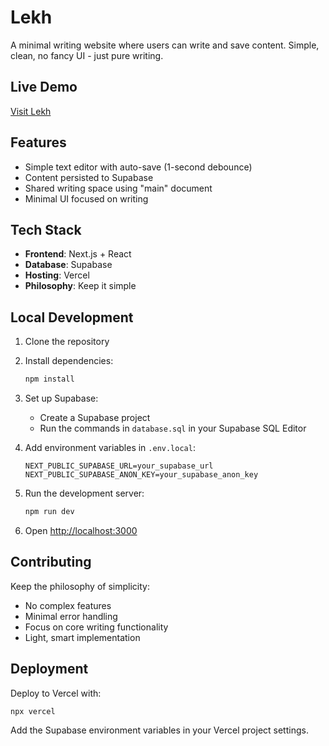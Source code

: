 # Lekh

A minimal writing website where users can write and save content. Simple, clean, no fancy UI - just pure writing.

## Live Demo

[Visit Lekh](https://lekh-tau.vercel.app/)

## Features

- Simple text editor with auto-save (1-second debounce)
- Content persisted to Supabase
- Shared writing space using "main" document
- Minimal UI focused on writing

## Tech Stack

- **Frontend**: Next.js + React
- **Database**: Supabase
- **Hosting**: Vercel
- **Philosophy**: Keep it simple

## Local Development

1. Clone the repository
2. Install dependencies:
   ```bash
   npm install
   ```

3. Set up Supabase:
   - Create a Supabase project
   - Run the commands in `database.sql` in your Supabase SQL Editor

4. Add environment variables in `.env.local`:
   ```
   NEXT_PUBLIC_SUPABASE_URL=your_supabase_url
   NEXT_PUBLIC_SUPABASE_ANON_KEY=your_supabase_anon_key
   ```

5. Run the development server:
   ```bash
   npm run dev
   ```

6. Open [http://localhost:3000](http://localhost:3000)

## Contributing

Keep the philosophy of simplicity:
- No complex features
- Minimal error handling
- Focus on core writing functionality
- Light, smart implementation

## Deployment

Deploy to Vercel with:
```bash
npx vercel
```

Add the Supabase environment variables in your Vercel project settings.